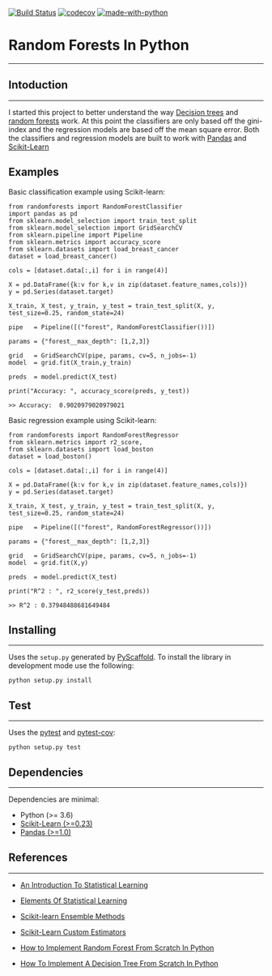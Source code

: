[![Build Status](https://travis-ci.com/mdh266/RandomForests.svg?branch=master)](https://travis-ci.com/mdh266/RandomForests)
[![codecov](https://codecov.io/gh/mdh266/RandomForests/branch/master/graph/badge.svg)](https://codecov.io/gh/mdh266/RandomForests)
[![made-with-python](https://img.shields.io/badge/Made%20with-Python-1f425f.svg)](https://www.python.org/)

# Random Forests In Python
--------------

## Intoduction
-------------
I started this project to better understand the way [Decision trees](https://en.wikipedia.org/wiki/Decision_tree) and [random forests](https://en.wikipedia.org/wiki/Random_forest) work. At this point the classifiers are only based off the gini-index and the regression models are based off the mean square error. Both the classifiers and regression models are built to work with [Pandas](http://pandas.pydata.org) and [Scikit-Learn](https://scikit-learn.org/)

## Examples

Basic classification example using Scikit-learn:

    from randomforests import RandomForestClassifier
    import pandas as pd
	from sklearn.model_selection import train_test_split
	from sklearn.model_selection import GridSearchCV
    from sklearn.pipeline import Pipeline
    from sklearn.metrics import accuracy_score
    from sklearn.datasets import load_breast_cancer
	dataset = load_breast_cancer()

	cols = [dataset.data[:,i] for i in range(4)]

	X = pd.DataFrame({k:v for k,v in zip(dataset.feature_names,cols)})
	y = pd.Series(dataset.target)

	X_train, X_test, y_train, y_test = train_test_split(X, y, test_size=0.25, random_state=24)

	pipe   = Pipeline([("forest", RandomForestClassifier())])

    params = {"forest__max_depth": [1,2,3]}

    grid   = GridSearchCV(pipe, params, cv=5, n_jobs=-1)
    model  = grid.fit(X_train,y_train)

    preds  = model.predict(X_test)

    print("Accuracy: ", accuracy_score(preds, y_test))

    >> Accuracy:  0.9020979020979021


Basic regression example using Scikit-learn:

    from randomforests import RandomForestRegressor
    from sklearn.metrics import r2_score,
    from sklearn.datasets import load_boston
    dataset = load_boston()

    cols = [dataset.data[:,i] for i in range(4)]

    X = pd.DataFrame({k:v for k,v in zip(dataset.feature_names,cols)})
    y = pd.Series(dataset.target)

    X_train, X_test, y_train, y_test = train_test_split(X, y, test_size=0.25, random_state=24)

    pipe   = Pipeline([("forest", RandomForestRegressor())])

    params = {"forest__max_depth": [1,2,3]}

    grid   = GridSearchCV(pipe, params, cv=5, n_jobs=-1)
    model  = grid.fit(X,y)

    preds  = model.predict(X_test)

    print("R^2 : ", r2_score(y_test,preds))

    >> R^2 : 0.37948488681649484

## Installing
-----------------

Uses the `setup.py` generated by [PyScaffold](https://pypi.org/project/PyScaffold/).  To install the library in development mode use the following:

    python setup.py install


## Test
-----------------
Uses the [pytest](https://docs.pytest.org/) and [pytest-cov](https://pypi.org/project/pytest-cov/):

    python setup.py test

## Dependencies
--------------
Dependencies are minimal:

- Python (>= 3.6)
- [Scikit-Learn (>=0.23)](https://scikit-learn.org/stable/)
- [Pandas (>=1.0)](https://pandas.pydata.org/) 


## References
---------------
- [An Introduction To Statistical Learning](http://www-bcf.usc.edu/~gareth/ISL/)

- [Elements Of Statistical Learning](http://statweb.stanford.edu/~tibs/ElemStatLearn/)

- [Scikit-learn Ensemble Methods](http://scikit-learn.org/stable/auto_examples/index.html#ensemble-methods)

- [Scikit-Learn Custom Estimators](https://scikit-learn.org/dev/developers/develop.html)

- [How to Implement Random Forest From Scratch In Python](http://machinelearningmastery.com/implement-random-forest-scratch-python/)

- [How To Implement A Decision Tree From Scratch In Python](http://machinelearningmastery.com/implement-decision-tree-algorithm-scratch-python)
